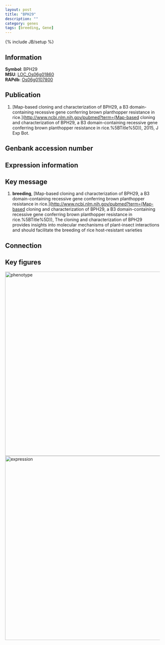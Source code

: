 ```yaml
---
layout: post
title: "BPH29"
description: ""
category: genes
tags: [breeding, Gene]
---
```

{% include JB/setup %}

## Information
__Symbol__: BPH29  
__MSU__: [LOC_Os06g01860](http://rice.plantbiology.msu.edu/cgi-bin/ORF_infopage.cgi?orf=LOC_Os06g01860)  
__RAPdb__: [Os06g0107800](http://rapdb.dna.affrc.go.jp/viewer/gbrowse_details/irgsp1?name=Os06g0107800)  

## Publication
1. [Map-based cloning and characterization of BPH29, a B3 domain-containing recessive gene conferring brown planthopper resistance in rice.](http://www.ncbi.nlm.nih.gov/pubmed?term=(Map-based cloning and characterization of BPH29, a B3 domain-containing recessive gene conferring brown planthopper resistance in rice.%5BTitle%5D)), 2015, J Exp Bot.

## Genbank accession number

## Expression information

## Key message
1. __breeding__, [Map-based cloning and characterization of BPH29, a B3 domain-containing recessive gene conferring brown planthopper resistance in rice.](http://www.ncbi.nlm.nih.gov/pubmed?term=(Map-based cloning and characterization of BPH29, a B3 domain-containing recessive gene conferring brown planthopper resistance in rice.%5BTitle%5D)),  The cloning and characterization of BPH29 provides insights into molecular mechanisms of plant-insect interactions and should facilitate the breeding of rice host-resistant varieties

## Connection

## Key figures
<img src="http://ricencode.github.io/images/BPH29.pheno.png" alt="phenotype"  style="width: 600px;"/>

<img src="http://ricencode.github.io/images/BPH29.exp.png" alt="expression"  style="width: 600px;"/>


